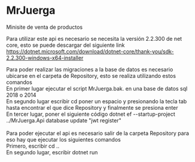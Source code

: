 # MrJuerga
Minisite de venta de productos

Para utilizar este api es necesario se necesita la versión 2.2.300 de net core, esto se puede descargar del siguiente link <br />
https://dotnet.microsoft.com/download/dotnet-core/thank-you/sdk-2.2.300-windows-x64-installer

Para poder realizar las migraciones a la base de datos es necesario ubicarse en el carpeta de Repository, esto se realiza utilizando estos comandos <br />
En primer lugar ejecutar el script MrJuerga.bak. en una base de datos sql 2018 o 2014<br />
En segundo lugar  escribir cd poner un espacio y presionando la tecla tab hasta encontrar el que dice Repository y finalmente se presiona enter <br />
En tercer lugar, poner el siguiente código dotnet ef --startup-project ../MrJuerga.Api database update "jwt register" <br />
<br />
Para poder ejecutar el api es necesario salir de la carpeta Repository para eso hay que ejecutar los siguientes comandos <br />
Primero, escribir cd .. <br />
En segundo lugar, escribir dotnet run


